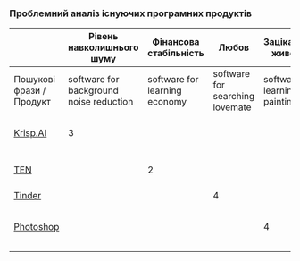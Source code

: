 ### Проблемний аналіз існуючих програмних продуктів
|                      | Рівень навколишнього шуму | Фінансова стабільність | Любов             | Зацікавленість живописом | Тип ліцензії | Примітка                                           |
| ------------------   | -------------------------------- | ---------------------- | ------------------ | ----------------------- | ------------ | -------------------------------------------------- |
| Пошукові фрази / Продукт | software for background noise reduction | software for learning economy | software for searching lovemate | software for learning painting |               |
| [Krisp.AI](https://krisp.ai)     | 3 | | | | Proprietary | обмежена у безкоштовній версії |
| [TEN](https://economicsnetwork.ac.uk/teaching/software)   | | 2 | | | Shareware | іноземна (англійська мова) |
| [Tinder](https://tinder.com/)      | | | 4 | | Proprietary | задовольняє |                                         
| [Photoshop](https://www.adobe.com/ru/products/photoshop.html) | | | | 4 | Proprietary | складний у навчанні, треба купляти |